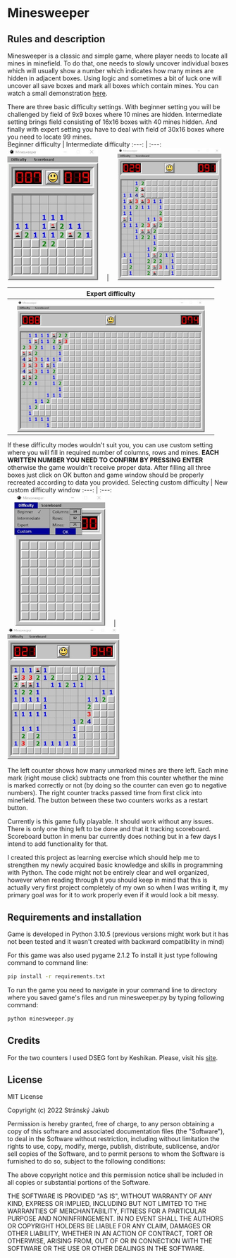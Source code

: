 # Minesweeper

## Rules and description

Minesweeper is a classic and simple game, where player needs to locate all
mines in minefield. To do that, one needs to slowly uncover individual
boxes which will usually show a number which indicates how many mines are
hidden in adjacent boxes. Using logic and sometimes a bit of luck one
will uncover all save boxes and mark all boxes which contain mines. You can
watch a small demonstration [here](https://youtu.be/prlptT2zMWg).

There are three basic difficulty settings. With beginner setting you will
be challenged by field of 9x9 boxes where 10 mines are hidden. Intermediate
setting brings field consisting of 16x16 boxes with 40 mines hidden. And 
finally with expert setting you have to deal with field of 30x16 boxes where 
you need to locate 99 mines.   
Beginner difficulty | Intermediate difficulty
:---: | :---:
&nbsp;&nbsp;&nbsp;&nbsp;![Beginner difficulty](imgs/beginner.jpg "Beginner difficulty") &nbsp;&nbsp;&nbsp;&nbsp;|&nbsp;&nbsp;&nbsp;&nbsp; ![Intermediate difficulty](imgs/intermediate.jpg "Intermediate difficulty")&nbsp;&nbsp;&nbsp;&nbsp;   

|**Expert difficulty**|
|:---:|   
|&nbsp;&nbsp;&nbsp;&nbsp;![Expert difficulty](imgs/expert.jpg "Expert difficulty")&nbsp;&nbsp;&nbsp;&nbsp;|

If these difficulty modes wouldn't suit you, 
you can use custom setting where you will fill in required number of 
columns, rows and mines. **EACH WRITTEN NUMBER YOU NEED TO CONFIRM BY PRESSING**
**ENTER** otherwise the game wouldn't receive proper data. After filling all three
boxes just click on OK button and game window should be properly recreated 
according to data you provided.
Selecting custom difficulty | New custom difficulty window
:---: | :---:   
&nbsp;&nbsp;&nbsp;&nbsp;![Selecting custom difficulty](imgs/custom1.jpg "Selecting custom difficulty") &nbsp;&nbsp;&nbsp;&nbsp;|&nbsp;&nbsp;&nbsp;&nbsp; ![New custom difficulty window](imgs/custom2.jpg "New custom difficulty window")&nbsp;&nbsp;&nbsp;&nbsp;

The left counter shows how many unmarked mines are there left.
Each mine mark (right mouse click) subtracts one from this counter whether
the mine is marked correctly or not (by doing so the counter can even go to 
negative numbers). The right counter tracks passed time from first click into
minefield. The button between these two counters works as a restart button.

Currently is this game fully playable. It should work without any issues.
There is only one thing left to be done and that it tracking scoreboard.
Scoreboard button in menu bar currently does nothing but in a few days
I intend to add functionality for that.

I created this project as learning exercise which should help me to 
strengthen my newly acquired basic knowledge and skills in programming with
Python. The code might not be entirely clear and well organized, however
when reading through it you should keep in mind that this is actually 
very first project completely of my own so when I was writing it, my primary
goal was for it to work properly even if it would look a bit messy. 

## Requirements and installation

Game is developed in Python 3.10.5 (previous versions might work but it has not
been tested and it wasn't created with backward compatibility in mind)

For this game was also used pygame 2.1.2
To install it just type following command to command line:   
```bash
pip install -r requirements.txt
```

To run the game you need to navigate in your command line to directory where
you saved game's files and run minesweeper.py by typing following command:   
```bash
python minesweeper.py
```

## Credits

For the two counters I used DSEG font by Keshikan. Please, visit his [site](https://www.keshikan.net/fonts-e.html?fbclid=IwAR2pAlxONFPeKTU94R9WbG-yGd4wPoZCcvmuJML0WSPjk6863NEsvDsAFTw).

## License

MIT License

Copyright (c) 2022 Stránský Jakub

Permission is hereby granted, free of charge, to any person obtaining a copy
of this software and associated documentation files (the "Software"), to deal
in the Software without restriction, including without limitation the rights
to use, copy, modify, merge, publish, distribute, sublicense, and/or sell
copies of the Software, and to permit persons to whom the Software is
furnished to do so, subject to the following conditions:

The above copyright notice and this permission notice shall be included in all
copies or substantial portions of the Software.

THE SOFTWARE IS PROVIDED "AS IS", WITHOUT WARRANTY OF ANY KIND, EXPRESS OR
IMPLIED, INCLUDING BUT NOT LIMITED TO THE WARRANTIES OF MERCHANTABILITY,
FITNESS FOR A PARTICULAR PURPOSE AND NONINFRINGEMENT. IN NO EVENT SHALL THE
AUTHORS OR COPYRIGHT HOLDERS BE LIABLE FOR ANY CLAIM, DAMAGES OR OTHER
LIABILITY, WHETHER IN AN ACTION OF CONTRACT, TORT OR OTHERWISE, ARISING FROM,
OUT OF OR IN CONNECTION WITH THE SOFTWARE OR THE USE OR OTHER DEALINGS IN THE
SOFTWARE.